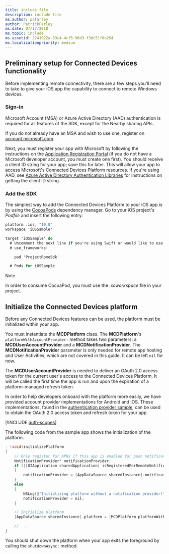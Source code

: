 ```yaml
---
title: include file
description: include file
ms.author: pafarley
author: PatrickFarley
ms.date: 07/17/2018
ms.topic: include
ms.assetid: 2241922a-83c4-4cf5-96d3-f3dc51f0a254
ms.localizationpriority: medium
---
```


## Preliminary setup for Connected Devices functionality

Before implementing remote connectivity, there are a few steps you'll need to take to give your iOS app the capability to connect to remote Windows devices.

### Sign-in

Microsoft Account (MSA) or Azure Active Directory (AAD) authentication is required for all features of the SDK, except for the Nearby sharing APIs. 

If you do not already have an MSA and wish to use one, register on [account.microsoft.com](https://account.microsoft.com/account).

Next, you must register your app with Microsoft by following the instructions on the [Application Registration Portal](https://apps.dev.microsoft.com/) (if you do not have a Microsoft developer account, you must create one first). You should receive a client ID string for your app; save this for later. This will allow your app to access Microsoft's Connected Devices Platform resources. If you're using AAD, see [Azure Active Directory Authentication Libraries](https://docs.microsoft.com/azure/active-directory/develop/active-directory-authentication-libraries) for instructions on getting the client ID string.

### Add the SDK

The simplest way to add the Connected Devices Platform to your iOS app is by using the [CocoaPods](https://cocoapods.org/) dependency manager. Go to your iOS project's *Podfile* and insert the following entry:

```ObjectiveC
platform :ios, "10.0"
workspace 'iOSSample'

target 'iOSSample' do
  # Uncomment the next line if you're using Swift or would like to use dynamic frameworks
  # use_frameworks!

	pod 'ProjectRomeSdk'

  # Pods for iOSSample
```

> [!NOTE]
> In order to consume CocoaPod, you must use the _.xcworkspace_ file in your project.

## Initialize the Connected Devices platform

Before any Connected Devices features can be used, the platform must be initialized within your app. 

You must instantiate the **MCDPlatform** class. The **MCDPlatform**'s `platformWithAccountProvider:` method takes two parameters: a **MCDUserAccountProvider** and a **MCDNotificationProvider**. The **MCDNotificationProvider** parameter is only needed for remote app hosting and User Activities, which are not covered in this guide. It can be left `nil` for now.

The **MCDUserAccountProvider** is needed to deliver an OAuth 2.0 access token for the current user's access to the Connected Devices Platform. It will be called the first time the app is run and upon the expiration of a platform-managed refresh token. 

In order to help developers onboard with the platform more easily, we have provided account provider implementations for Android and iOS. These implementations, found in the [authentication provider sample](https://github.com/Microsoft/project-rome/tree/master/iOS/samples/account-provider-sample), can be used to obtain the OAuth 2.0 access token and refresh token for your app.

[!INCLUDE [auth-scopes](../auth-scopes.md)]

The following code from the sample app shows the initialization of the platform.

```ObjectiveC
- (void)initializePlatform
{
    // Only register for APNs if this app is enabled for push notifications
    NotificationProvider* notificationProvider;
    if ([[UIApplication sharedApplication] isRegisteredForRemoteNotifications])
    {
        notificationProvider = [AppDataSource sharedInstance].notificationProvider;
    }
    else
    {
        NSLog(@"Initializing platform without a notification provider!");
        notificationProvider = nil;
    }

    // Initialize platform
    [AppDataSource sharedInstance].platform = [MCDPlatform platformWithAccountProvider:[AppDataSource sharedInstance].accountProvider notificationProvider:notificationProvider];

    // ...
}
```

You should shut down the platform when your app exits the foreground by calling the `shutdownAsync:` method.
